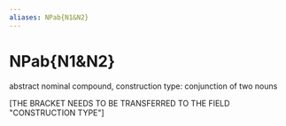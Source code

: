 ```yaml
---
aliases: NPab{N1&N2}
---
```

# NPab{N1&N2}

abstract nominal compound, construction type: conjunction of two nouns

[THE BRACKET NEEDS TO BE TRANSFERRED TO THE FIELD "CONSTRUCTION TYPE"]
> 